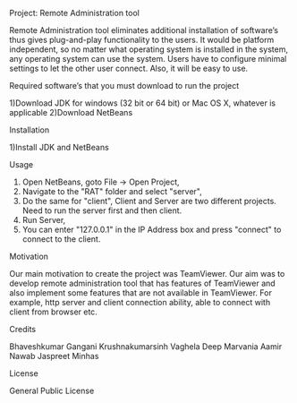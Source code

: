 Project: Remote Administration tool

Remote Administration tool eliminates additional installation of software’s thus gives plug-and-play functionality to the users. It would be platform independent, so no matter what operating system is installed in the system, any operating system can use the system. Users have to configure minimal settings to let the other user connect. Also, it will be easy to use.

Required software’s that you must download to run the project

1)Download JDK for windows (32 bit or 64 bit) or Mac OS X, whatever is applicable
2)Download NetBeans

Installation

1)Install JDK and NetBeans

Usage

1.	Open NetBeans, goto File -> Open Project,
2.	Navigate to the "RAT" folder and select "server",
3.	Do the same for "client",
Client and Server are two different projects. Need to run the server first and then client.
4.	Run Server,
5.	You can enter "127.0.0.1" in the IP Address box and press "connect" to connect to the client.

Motivation

Our main motivation to create the project was TeamViewer. Our aim was to develop remote administration tool that has features of TeamViewer and also implement some features that are not available in TeamViewer. For example, http server and client connection ability, able to connect with client from browser etc.

Credits

Bhaveshkumar Gangani 
Krushnakumarsinh Vaghela 
Deep Marvania
Aamir Nawab 
Jaspreet Minhas 

License

General Public License






